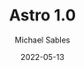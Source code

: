 ---
title: Astro 1.0
slug: astro-1-0
excerpt: lorem ipsum
date: 2022-05-13
author: Michael Sables
---